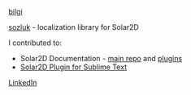 [bilgi](../../../bilgiWeb)

[sozluk](../../../sozluk) - localization library for Solar2D

I contributed to:
- Solar2D Documentation - [main repo](../../../../coronalabs/corona-docs) and [plugins](../../../../coronalabs/corona-docs-plugins)
- [Solar2D Plugin for Sublime Text](../../../../coronalabs/CoronaSDK-SublimeText)

[LinkedIn](https://www.linkedin.com/in/serkanaksit/)
